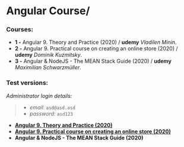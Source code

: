 # Angular Course/
### Courses:

- **1 -**  Angular 9. Theory and Practice (2020) / **udemy** *Vladilen Minin*.
- **2 -**  Angular 9. Practical course on creating an online store (2020) / **udemy** *Dominik Kuzmitsky*.
- **3 -**  Angular & NodeJS - The MEAN Stack Guide (2020) / **udemy** *Maximilian Schwarzmüller*.

###  Test versions:

 *Administrator login details:*
> - *email*: `asd@asd.asd`
> - *password*: `asd123`

- **<a href="https://angular-practice-db371.web.app">Angular 9. Theory and Practice (2020)</a>**
- **<a href="https://ang9-online-shop.web.app">Angular 9. Practical course on creating an online store (2020)</a>**
- **Angular & NodeJS - The MEAN Stack Guide (2020)**
